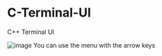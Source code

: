 # C-Terminal-UI
C++ Terminal UI

![image](https://user-images.githubusercontent.com/88746889/222930406-69607363-fa7c-492b-9554-f58aeac5cc40.png)
You can use the menu with the arrow keys
